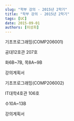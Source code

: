 ```yaml
---
slug: "학부 강의 - 2015년 2학기"
title: "학부 강의 - 2015년 2학기"
tags: [UC]
date: 2015-09-01
authors: [이성희]
---
```


기초프로그래밍(COMP206001)

공대12호관 207호

화6B~7B, 목8A~9B

강의계획서

기초프로그래밍(COMP206002)

IT대학4호관 106호

수10A~13B

강의계획서
